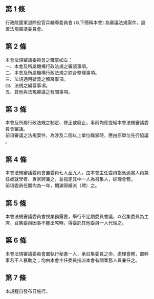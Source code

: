 第 1 條
-------
行政院國軍退除役官兵輔導委員會 (以下簡稱本會) 為審議法規案件，設  
置法規審議委員會。

第 2 條
-------
本會法規審議委員會之職掌如左：  
一、本會及所屬機構行政法規之審議事項。  
二、本會及所屬機構行政法規之綜合整理事項。  
三、法規適用疑義之解釋事項。  
四、法規之編纂事項。  
五、其他與法規審議之有關事項。

第 3 條
-------
本會及所屬行政法規之制定、修正或廢止，事前均應提經本會法規審議委  
員會審議。  
前項審議之法規案件，為涉及二個以上單位職掌時，應由原單位先行協議  
。

第 4 條
-------
本會法規審議委員會置委員七人至九人，由本會主任委員指派適當人員兼  
任或就學者、專家聘兼之，並指定其中一人為召集人，綜理會務。  
前項委員任期均為一年，期滿得續派（聘）之。

第 5 條
-------
本會法規審議委員會視業務需要，舉行不定期委員會議，以召集委員為主  
席，召集委員因事不能出席時，得委託其他委員一人代理之。

第 6 條
-------
本會法規審議委員會置執行秘書一人，承召集委員之命，處理會務，置幹  
事若干人襄助之；均由本會主任委員指派本會有關業務人員兼任之。

第 7 條
-------
本規程自發布日施行。

